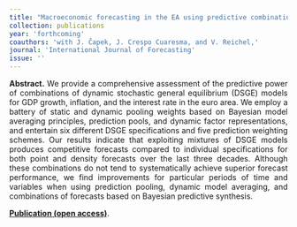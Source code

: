 ```yaml
---
title: "Macroeconomic forecasting in the EA using predictive combinations of DSGE models. [doi](https://doi.org/10.1016/j.ijforecast.2022.09.002)"
collection: publications
year: 'forthcoming'
coauthors: 'with J. Čapek, J. Crespo Cuaresma, and V. Reichel,'
journal: 'International Journal of Forecasting'
issue: ''
---
```

<p align="justify"> <b>Abstract.</b> We provide a comprehensive assessment of the predictive power of combinations of dynamic stochastic general equilibrium (DSGE) models for GDP growth, inflation, and the interest rate in the euro area. We employ a battery of static and dynamic pooling weights based on Bayesian model averaging principles, prediction pools, and dynamic factor representations, and entertain six different DSGE specifications and five prediction weighting schemes. Our results indicate that exploiting mixtures of DSGE models produces competitive forecasts compared to individual specifications for both point and density forecasts over the last three decades. Although these combinations do not tend to systematically achieve superior forecast performance, we find improvements for particular periods of time and variables when using prediction pooling, dynamic model averaging, and combinations of forecasts based on Bayesian predictive synthesis.
</p>

[**Publication (open access)**](https://doi.org/10.1016/j.ijforecast.2022.09.002).
